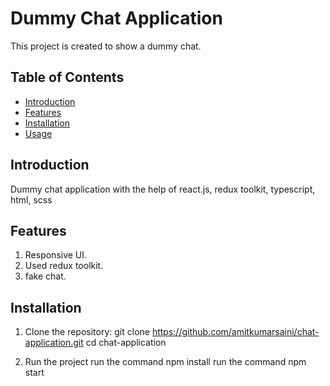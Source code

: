 # Dummy Chat Application

This project is created to show a dummy chat.

## Table of Contents

- [Introduction](#introduction)
- [Features](#features)
- [Installation](#installation)
- [Usage](#usage)

## Introduction

Dummy chat application with the help of react.js, redux toolkit, typescript, html, scss

## Features

1. Responsive UI.
2. Used redux toolkit.
3. fake chat.

## Installation
1. Clone the repository:
git clone https://github.com/amitkumarsaini/chat-application.git
cd chat-application

2. Run the project
run the command npm install
run the command npm start
